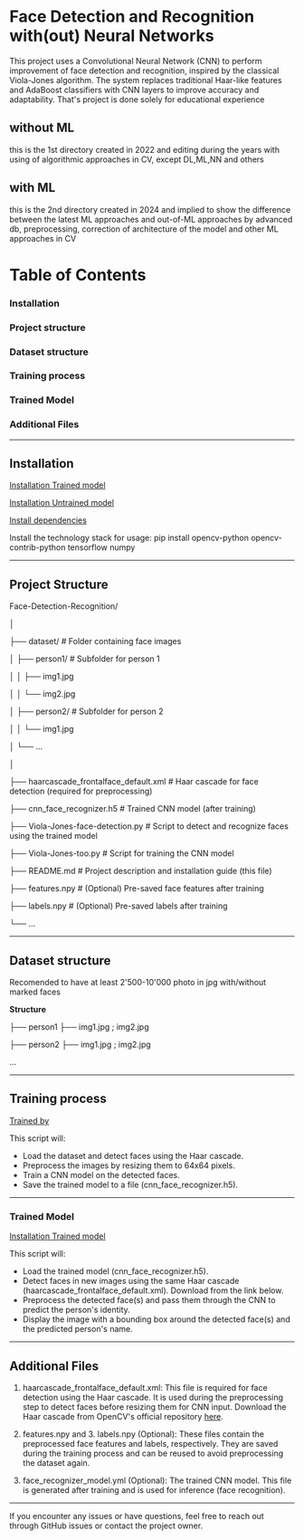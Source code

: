 # Face Detection and Recognition with(out) Neural Networks
This project uses a Convolutional Neural Network (CNN) to perform improvement of face detection and recognition, inspired by the classical Viola-Jones algorithm. The system replaces traditional Haar-like features and AdaBoost classifiers with CNN layers to improve accuracy and adaptability. That's project is done solely for educational experience 

## without ML
this is the 1st directory created in 2022 and editing during the years with using of algorithmic approaches in CV, except DL,ML,NN and others
## with ML
this is the 2nd directory created in 2024 and implied to show the difference between the latest ML approaches and out-of-ML approaches by advanced db, preprocessing, correction of architecture of the model and other ML approaches in CV

# Table of Contents
### Installation
### Project structure
### Dataset structure
### Training process
### Trained Model
### Additional Files


------------------------------------------------------------------------------------------------------------------------------------------------------------------------------------------------------------
## Installation

[Installation Trained model](https://github.com/kozgunov/Viola_Jones_alg_faces/blob/main/V-J_2_with_ML/interactive_inference)

[Installation Untrained model](https://github.com/kozgunov/Viola_Jones_alg_faces/blob/main/V-J_2_with_ML/training)

[Install dependencies](https://github.com/opencv/opencv/tree/master/data/haarcascades)

Install the technology stack for usage:
pip install opencv-python opencv-contrib-python tensorflow numpy





------------------------------------------------------------------------------------------------------------------------------------------------------------------------------------------------------------
## Project Structure

Face-Detection-Recognition/

│

├── dataset/                    # Folder containing face images

│   ├── person1/                # Subfolder for person 1

│   │   ├── img1.jpg

│   │   └── img2.jpg

│   ├── person2/                # Subfolder for person 2

│   │   └── img1.jpg

│   └── ...

│

├── haarcascade_frontalface_default.xml  # Haar cascade for face detection (required for preprocessing)

├── cnn_face_recognizer.h5      # Trained CNN model (after training)

├── Viola-Jones-face-detection.py   # Script to detect and recognize faces using the trained model

├── Viola-Jones-too.py          # Script for training the CNN model

├── README.md                   # Project description and installation guide (this file)

├── features.npy                # (Optional) Pre-saved face features after training

├── labels.npy                  # (Optional) Pre-saved labels after training

└── ...


------------------------------------------------------------------------------------------------------------------------------------------------------------------------------------------------------------

## Dataset structure
Recomended to have at least 2'500-10'000 photo in jpg with/without marked faces

**Structure**

├── person1 ├── img1.jpg ; img2.jpg

├── person2 ├── img1.jpg ; img2.jpg

...

------------------------------------------------------------------------------------------------------------------------------------------------------------------------------------------------------------
## Training process
[Trained by](https://github.com/kozgunov/Viola_Jones_alg_faces/edit/main/)

This script will:
- Load the dataset and detect faces using the Haar cascade.
- Preprocess the images by resizing them to 64x64 pixels.
- Train a CNN model on the detected faces.
- Save the trained model to a file (cnn_face_recognizer.h5).

------------------------------------------------------------------------------------------------------------------------------------------------------------------------------------------------------------
### Trained Model
[Installation Trained model](https://github.com/kozgunov/Viola_Jones_alg_faces/edit/main/)

This script will:
- Load the trained model (cnn_face_recognizer.h5).
- Detect faces in new images using the same Haar cascade (haarcascade_frontalface_default.xml). Download from the link below.
- Preprocess the detected face(s) and pass them through the CNN to predict the person's identity.
- Display the image with a bounding box around the detected face(s) and the predicted person's name.

------------------------------------------------------------------------------------------------------------------------------------------------------------------------------------------------------------
## Additional Files
1. haarcascade_frontalface_default.xml:
This file is required for face detection using the Haar cascade. It is used during the preprocessing step to detect faces before resizing them for CNN input.
Download the Haar cascade from OpenCV's official repository [here](https://github.com/opencv/opencv/tree/master/data/haarcascades).

3. features.npy and 3. labels.npy (Optional):
These files contain the preprocessed face features and labels, respectively. They are saved during the training process and can be reused to avoid preprocessing the dataset again.

4. face_recognizer_model.yml (Optional):
The trained CNN model. This file is generated after training and is used for inference (face recognition).

------------------------------------------------------------------------------------------------------------------------------------------------------------------------------------------------------------
If you encounter any issues or have questions, feel free to reach out through GitHub issues or contact the project owner.



